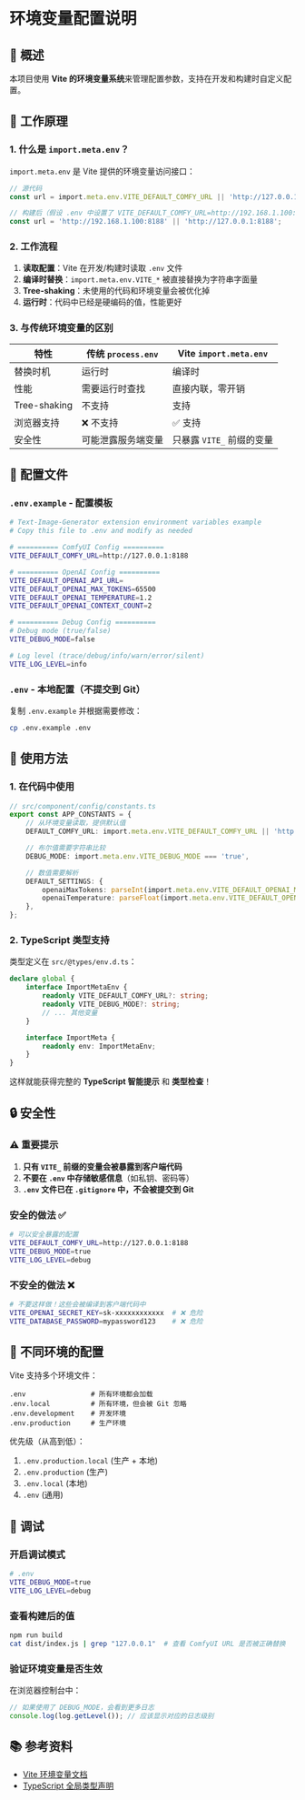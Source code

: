 # 环境变量配置说明

## 📖 概述

本项目使用 **Vite 的环境变量系统**来管理配置参数，支持在开发和构建时自定义配置。

## 🔧 工作原理

### 1. **什么是 `import.meta.env`？**

`import.meta.env` 是 Vite 提供的环境变量访问接口：

```typescript
// 源代码
const url = import.meta.env.VITE_DEFAULT_COMFY_URL || 'http://127.0.0.1:8188';

// 构建后（假设 .env 中设置了 VITE_DEFAULT_COMFY_URL=http://192.168.1.100:8188）
const url = 'http://192.168.1.100:8188' || 'http://127.0.0.1:8188';
```

### 2. **工作流程**

1. **读取配置**：Vite 在开发/构建时读取 `.env` 文件
2. **编译时替换**：`import.meta.env.VITE_*` 被直接替换为字符串字面量
3. **Tree-shaking**：未使用的代码和环境变量会被优化掉
4. **运行时**：代码中已经是硬编码的值，性能更好

### 3. **与传统环境变量的区别**

| 特性         | 传统 `process.env` | Vite `import.meta.env`    |
| ------------ | ------------------ | ------------------------- |
| 替换时机     | 运行时             | 编译时                    |
| 性能         | 需要运行时查找     | 直接内联，零开销          |
| Tree-shaking | 不支持             | 支持                      |
| 浏览器支持   | ❌ 不支持          | ✅ 支持                   |
| 安全性       | 可能泄露服务端变量 | 只暴露 `VITE_` 前缀的变量 |

## 📝 配置文件

### `.env.example` - 配置模板

```bash
# Text-Image-Generator extension environment variables example
# Copy this file to .env and modify as needed

# ========== ComfyUI Config ==========
VITE_DEFAULT_COMFY_URL=http://127.0.0.1:8188

# ========== OpenAI Config ==========
VITE_DEFAULT_OPENAI_API_URL=
VITE_DEFAULT_OPENAI_MAX_TOKENS=65500
VITE_DEFAULT_OPENAI_TEMPERATURE=1.2
VITE_DEFAULT_OPENAI_CONTEXT_COUNT=2

# ========== Debug Config ==========
# Debug mode (true/false)
VITE_DEBUG_MODE=false

# Log level (trace/debug/info/warn/error/silent)
VITE_LOG_LEVEL=info
```

### `.env` - 本地配置（不提交到 Git）

复制 `.env.example` 并根据需要修改：

```bash
cp .env.example .env
```

## 🎯 使用方法

### 1. **在代码中使用**

```typescript
// src/component/config/constants.ts
export const APP_CONSTANTS = {
    // 从环境变量读取，提供默认值
    DEFAULT_COMFY_URL: import.meta.env.VITE_DEFAULT_COMFY_URL || 'http://127.0.0.1:8188',

    // 布尔值需要字符串比较
    DEBUG_MODE: import.meta.env.VITE_DEBUG_MODE === 'true',

    // 数值需要解析
    DEFAULT_SETTINGS: {
        openaiMaxTokens: parseInt(import.meta.env.VITE_DEFAULT_OPENAI_MAX_TOKENS) || 65500,
        openaiTemperature: parseFloat(import.meta.env.VITE_DEFAULT_OPENAI_TEMPERATURE) || 1.2,
    },
};
```

### 2. **TypeScript 类型支持**

类型定义在 `src/@types/env.d.ts`：

```typescript
declare global {
    interface ImportMetaEnv {
        readonly VITE_DEFAULT_COMFY_URL?: string;
        readonly VITE_DEBUG_MODE?: string;
        // ... 其他变量
    }

    interface ImportMeta {
        readonly env: ImportMetaEnv;
    }
}
```

这样就能获得完整的 **TypeScript 智能提示** 和 **类型检查**！

## 🔒 安全性

### ⚠️ 重要提示

1. **只有 `VITE_` 前缀的变量会被暴露到客户端代码**
2. **不要在 `.env` 中存储敏感信息**（如私钥、密码等）
3. **`.env` 文件已在 `.gitignore` 中，不会被提交到 Git**

### 安全的做法 ✅

```bash
# 可以安全暴露的配置
VITE_DEFAULT_COMFY_URL=http://127.0.0.1:8188
VITE_DEBUG_MODE=true
VITE_LOG_LEVEL=debug
```

### 不安全的做法 ❌

```bash
# 不要这样做！这些会被编译到客户端代码中
VITE_OPENAI_SECRET_KEY=sk-xxxxxxxxxxxx  # ❌ 危险
VITE_DATABASE_PASSWORD=mypassword123    # ❌ 危险
```

## 🎨 不同环境的配置

Vite 支持多个环境文件：

```
.env                # 所有环境都会加载
.env.local          # 所有环境，但会被 Git 忽略
.env.development    # 开发环境
.env.production     # 生产环境
```

优先级（从高到低）：

1. `.env.production.local` (生产 + 本地)
2. `.env.production` (生产)
3. `.env.local` (本地)
4. `.env` (通用)

## 🐛 调试

### 开启调试模式

```bash
# .env
VITE_DEBUG_MODE=true
VITE_LOG_LEVEL=debug
```

### 查看构建后的值

```bash
npm run build
cat dist/index.js | grep "127.0.0.1"  # 查看 ComfyUI URL 是否被正确替换
```

### 验证环境变量是否生效

在浏览器控制台中：

```javascript
// 如果使用了 DEBUG_MODE，会看到更多日志
console.log(log.getLevel()); // 应该显示对应的日志级别
```

## 📚 参考资料

- [Vite 环境变量文档](https://vitejs.dev/guide/env-and-mode.html)
- [TypeScript 全局类型声明](https://www.typescriptlang.org/docs/handbook/declaration-files/templates/global-d-ts.html)
